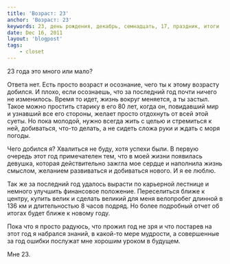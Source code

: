 ```yaml
---
title: 'Возраст: 23'
anchor: 'Возраст: 23'
keywords: 23, день рождения, декабрь, семнадцать, 17, праздник, итоги
date: Dec 16, 2011
layout: 'blogpost'
tags:
    - closet
---
```


23 года это много или мало?

Ответа нет. Есть просто возраст и осознание, чего ты к этому возрасту добился. И плохо, если осознаешь, что за последний год почти ничего не изменилось. Время то идет, жизнь вокруг меняется, а ты застыл. Такое можно простить старику в его 80 лет, когда он, повидавший мир и узнавший все его стороны, желает просто отдохнуть от всей этой суеты. Но пока молодой, нужно всегда жить с целью и стремиться к ней, добиваться, что-то делать, а не сидеть сложа руки и ждать с моря погоды.

<!-- cut -->

Чего добился я? Хвалиться не буду, хотя успехи были. В первую очередь этот год примечателен тем, что в моей жизни появилась девушка, которая действительно зажгла мое сердце и наполнила жизнь смыслом, желанием развиваться и добиваться нового. И я ее люблю.

Так же за последний год удалось вырасти по карьерной лестнице и немного улучшить финансовое положение. Переселиться ближе к центру, купить велик и сделать великий для меня велопробег длинной в 136 км и длительностью 8 часов подряд. Но более подробный отчет об итогах будет ближе к новому году.

Пока что я просто радуюсь, что прожил год не зря и что постарев на этот год я набрался знаний, в какой-то мере мудрости, а совершенные за год ошибки послужат мне хорошим уроком в будущем.

Мне 23.